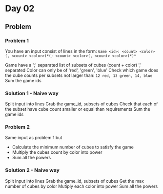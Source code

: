 # Day 02

## Problem

### Problem 1

You have an input consist of lines in the form:
`Game <id>: <count> <color>(, <count> <color>)*(; <count> <color>(, <count> <color>)*)*`

Game have a ';' separated list of subsets of cubes (count + color) ',' separated
Color can only be of 'red', 'green', 'blue'
Check which game does the cube counts per subsets not larger than:
`12 red, 13 green, 14, blue`
Sum the game ids

### Solution 1 - Naive way

Split input into lines
Grab the game_id, subsets of cubes
Check that each of the subset have cube count smaller or equal than requirements
Sum the game ids

### Problem 2

Same input as problem 1 but
- Calculate the minimum number of cubes to satisfy the game
- Multiply the cubes count by color into power
- Sum all the powers


### Solution 2 - Naive way

Split input into lines
Grab the game_id, subsets of cubes
Get the max number of cubes by color
Mutiply each color into power
Sum all the powers

